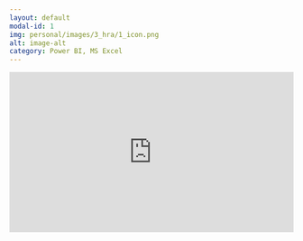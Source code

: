 ```yaml
---
layout: default
modal-id: 1
img: personal/images/3_hra/1_icon.png
alt: image-alt
category: Power BI, MS Excel
---
```

<div style="padding-bottom:56.25%; position:relative; display:block; width: 100%">
  <iframe width="100%" height="100%" src="https://app.powerbi.com/view?r=eyJrIjoiOTBiNTZiNzUtMTZhNy00MDcyLWJmNzEtZDY3MmFiYTUxNjc3IiwidCI6Ijg0N2I0NjNlLWZmOTgtNGMyYy05NzRhLWZjMDUwZDIxZjNiNSJ9" frameborder="0" allowfullscreen="true" style="position:absolute; top:0; left: 0">
  </iframe>
</div>
